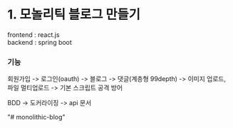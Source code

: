 # 1. 모놀리틱 블로그 만들기
 
 frontend : react.js   
 backend : spring boot 
 
 ### 기능 
 회원가입 -> 로그인(oauth) -> 블로그 -> 댓글(계층형 99depth) -> 이미지 업로드, 파일 멀티업로드 ->
 기본 스크립트 공격 방어
 
 BDD -> 도커라이징 -> api 문서
 
 "# monolithic-blog" 

